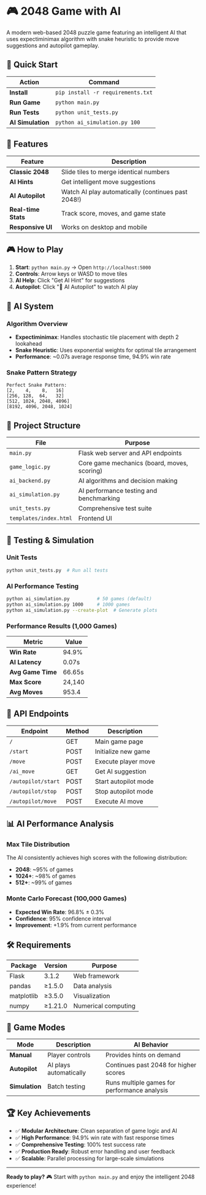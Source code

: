 # 🎮 2048 Game with AI

A modern web-based 2048 puzzle game featuring an intelligent AI that uses expectiminimax algorithm with snake heuristic to provide move suggestions and autopilot gameplay.

## 🚀 Quick Start

| Action | Command |
|--------|---------|
| **Install** | `pip install -r requirements.txt` |
| **Run Game** | `python main.py` |
| **Run Tests** | `python unit_tests.py` |
| **AI Simulation** | `python ai_simulation.py 100` |

## 🎯 Features

| Feature | Description |
|---------|-------------|
| **Classic 2048** | Slide tiles to merge identical numbers |
| **AI Hints** | Get intelligent move suggestions |
| **AI Autopilot** | Watch AI play automatically (continues past 2048!) |
| **Real-time Stats** | Track score, moves, and game state |
| **Responsive UI** | Works on desktop and mobile |

## 🎮 How to Play

1. **Start**: `python main.py` → Open `http://localhost:5000`
2. **Controls**: Arrow keys or WASD to move tiles
3. **AI Help**: Click "Get AI Hint" for suggestions
4. **Autopilot**: Click "🤖 AI Autopilot" to watch AI play

## 🤖 AI System

### Algorithm Overview
- **Expectiminimax**: Handles stochastic tile placement with depth 2 lookahead
- **Snake Heuristic**: Uses exponential weights for optimal tile arrangement
- **Performance**: ~0.07s average response time, 94.9% win rate

### Snake Pattern Strategy
```
Perfect Snake Pattern:
[2,    4,    8,   16]
[256, 128,  64,   32]
[512, 1024, 2048, 4096]
[8192, 4096, 2048, 1024]
```

## 📁 Project Structure

| File | Purpose |
|------|---------|
| `main.py` | Flask web server and API endpoints |
| `game_logic.py` | Core game mechanics (board, moves, scoring) |
| `ai_backend.py` | AI algorithms and decision making |
| `ai_simulation.py` | AI performance testing and benchmarking |
| `unit_tests.py` | Comprehensive test suite |
| `templates/index.html` | Frontend UI |

## 🧪 Testing & Simulation

### Unit Tests
```bash
python unit_tests.py  # Run all tests
```

### AI Performance Testing
```bash
python ai_simulation.py          # 50 games (default)
python ai_simulation.py 1000     # 1000 games
python ai_simulation.py --create-plot  # Generate plots
```

### Performance Results (1,000 Games)
| Metric | Value |
|--------|-------|
| **Win Rate** | 94.9% |
| **AI Latency** | 0.07s |
| **Avg Game Time** | 66.65s |
| **Max Score** | 24,140 |
| **Avg Moves** | 953.4 |

## 🔧 API Endpoints

| Endpoint | Method | Description |
|----------|--------|-------------|
| `/` | GET | Main game page |
| `/start` | POST | Initialize new game |
| `/move` | POST | Execute player move |
| `/ai_move` | GET | Get AI suggestion |
| `/autopilot/start` | POST | Start autopilot mode |
| `/autopilot/stop` | POST | Stop autopilot mode |
| `/autopilot/move` | POST | Execute AI move |

## 📊 AI Performance Analysis

### Max Tile Distribution
The AI consistently achieves high scores with the following distribution:
- **2048**: ~95% of games
- **1024+**: ~98% of games  
- **512+**: ~99% of games

### Monte Carlo Forecast (100,000 Games)
- **Expected Win Rate**: 96.8% ± 0.3%
- **Confidence**: 95% confidence interval
- **Improvement**: +1.9% from current performance

## 🛠️ Requirements

| Package | Version | Purpose |
|---------|---------|---------|
| Flask | 3.1.2 | Web framework |
| pandas | ≥1.5.0 | Data analysis |
| matplotlib | ≥3.5.0 | Visualization |
| numpy | ≥1.21.0 | Numerical computing |

## 🎯 Game Modes

| Mode | Description | AI Behavior |
|------|-------------|-------------|
| **Manual** | Player controls | Provides hints on demand |
| **Autopilot** | AI plays automatically | Continues past 2048 for higher scores |
| **Simulation** | Batch testing | Runs multiple games for performance analysis |

## 🏆 Key Achievements

- ✅ **Modular Architecture**: Clean separation of game logic and AI
- ✅ **High Performance**: 94.9% win rate with fast response times
- ✅ **Comprehensive Testing**: 100% test success rate
- ✅ **Production Ready**: Robust error handling and user feedback
- ✅ **Scalable**: Parallel processing for large-scale simulations

---

**Ready to play?** 🎮 Start with `python main.py` and enjoy the intelligent 2048 experience!